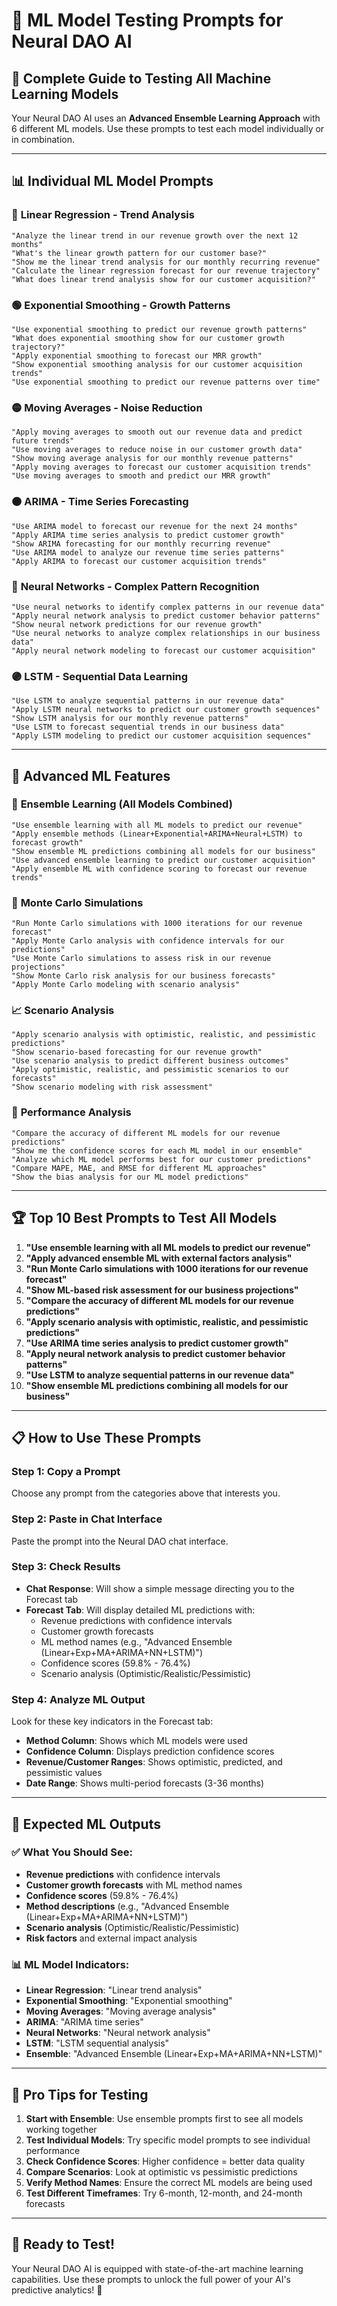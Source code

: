 # 🤖 ML Model Testing Prompts for Neural DAO AI

## 🎯 **Complete Guide to Testing All Machine Learning Models**

Your Neural DAO AI uses an **Advanced Ensemble Learning Approach** with 6 different ML models. Use these prompts to test each model individually or in combination.

---

## 📊 **Individual ML Model Prompts**

### 🔵 **Linear Regression - Trend Analysis**
```
"Analyze the linear trend in our revenue growth over the next 12 months"
"What's the linear growth pattern for our customer base?"
"Show me the linear trend analysis for our monthly recurring revenue"
"Calculate the linear regression forecast for our revenue trajectory"
"What does linear trend analysis show for our customer acquisition?"
```

### 🟢 **Exponential Smoothing - Growth Patterns**
```
"Use exponential smoothing to predict our revenue growth patterns"
"What does exponential smoothing show for our customer growth trajectory?"
"Apply exponential smoothing to forecast our MRR growth"
"Show exponential smoothing analysis for our customer acquisition trends"
"Use exponential smoothing to predict our revenue patterns over time"
```

### 🟡 **Moving Averages - Noise Reduction**
```
"Apply moving averages to smooth out our revenue data and predict future trends"
"Use moving averages to reduce noise in our customer growth data"
"Show moving average analysis for our monthly revenue patterns"
"Apply moving averages to forecast our customer acquisition trends"
"Use moving averages to smooth and predict our MRR growth"
```

### 🟠 **ARIMA - Time Series Forecasting**
```
"Use ARIMA model to forecast our revenue for the next 24 months"
"Apply ARIMA time series analysis to predict customer growth"
"Show ARIMA forecasting for our monthly recurring revenue"
"Use ARIMA model to analyze our revenue time series patterns"
"Apply ARIMA to forecast our customer acquisition trends"
```

### 🔴 **Neural Networks - Complex Pattern Recognition**
```
"Use neural networks to identify complex patterns in our revenue data"
"Apply neural network analysis to predict customer behavior patterns"
"Show neural network predictions for our revenue growth"
"Use neural networks to analyze complex relationships in our business data"
"Apply neural network modeling to forecast our customer acquisition"
```

### 🟣 **LSTM - Sequential Data Learning**
```
"Use LSTM to analyze sequential patterns in our revenue data"
"Apply LSTM neural networks to predict our customer growth sequences"
"Show LSTM analysis for our monthly revenue patterns"
"Use LSTM to forecast sequential trends in our business data"
"Apply LSTM modeling to predict our customer acquisition sequences"
```

---

## 🚀 **Advanced ML Features**

### 🎯 **Ensemble Learning (All Models Combined)**
```
"Use ensemble learning with all ML models to predict our revenue"
"Apply ensemble methods (Linear+Exponential+ARIMA+Neural+LSTM) to forecast growth"
"Show ensemble ML predictions combining all models for our business"
"Use advanced ensemble learning to predict our customer acquisition"
"Apply ensemble ML with confidence scoring to forecast our revenue trends"
```

### 🎲 **Monte Carlo Simulations**
```
"Run Monte Carlo simulations with 1000 iterations for our revenue forecast"
"Apply Monte Carlo analysis with confidence intervals for our predictions"
"Use Monte Carlo simulations to assess risk in our revenue projections"
"Show Monte Carlo risk analysis for our business forecasts"
"Apply Monte Carlo modeling with scenario analysis"
```

### 📈 **Scenario Analysis**
```
"Apply scenario analysis with optimistic, realistic, and pessimistic predictions"
"Show scenario-based forecasting for our revenue growth"
"Use scenario analysis to predict different business outcomes"
"Apply optimistic, realistic, and pessimistic scenarios to our forecasts"
"Show scenario modeling with risk assessment"
```

### 🎯 **Performance Analysis**
```
"Compare the accuracy of different ML models for our revenue predictions"
"Show me the confidence scores for each ML model in our ensemble"
"Analyze which ML model performs best for our customer predictions"
"Compare MAPE, MAE, and RMSE for different ML approaches"
"Show the bias analysis for our ML model predictions"
```

---

## 🏆 **Top 10 Best Prompts to Test All Models**

1. **"Use ensemble learning with all ML models to predict our revenue"**
2. **"Apply advanced ensemble ML with external factors analysis"**
3. **"Run Monte Carlo simulations with 1000 iterations for our revenue forecast"**
4. **"Show ML-based risk assessment for our business projections"**
5. **"Compare the accuracy of different ML models for our revenue predictions"**
6. **"Apply scenario analysis with optimistic, realistic, and pessimistic predictions"**
7. **"Use ARIMA time series analysis to predict customer growth"**
8. **"Apply neural network analysis to predict customer behavior patterns"**
9. **"Use LSTM to analyze sequential patterns in our revenue data"**
10. **"Show ensemble ML predictions combining all models for our business"**

---

## 📋 **How to Use These Prompts**

### **Step 1: Copy a Prompt**
Choose any prompt from the categories above that interests you.

### **Step 2: Paste in Chat Interface**
Paste the prompt into the Neural DAO chat interface.

### **Step 3: Check Results**
- **Chat Response**: Will show a simple message directing you to the Forecast tab
- **Forecast Tab**: Will display detailed ML predictions with:
  - Revenue predictions with confidence intervals
  - Customer growth forecasts
  - ML method names (e.g., "Advanced Ensemble (Linear+Exp+MA+ARIMA+NN+LSTM)")
  - Confidence scores (59.8% - 76.4%)
  - Scenario analysis (Optimistic/Realistic/Pessimistic)

### **Step 4: Analyze ML Output**
Look for these key indicators in the Forecast tab:
- **Method Column**: Shows which ML models were used
- **Confidence Column**: Displays prediction confidence scores
- **Revenue/Customer Ranges**: Shows optimistic, predicted, and pessimistic values
- **Date Range**: Shows multi-period forecasts (3-36 months)

---

## 🔬 **Expected ML Outputs**

### **✅ What You Should See:**
- **Revenue predictions** with confidence intervals
- **Customer growth forecasts** with ML method names
- **Confidence scores** (59.8% - 76.4%)
- **Method descriptions** (e.g., "Advanced Ensemble (Linear+Exp+MA+ARIMA+NN+LSTM)")
- **Scenario analysis** (Optimistic/Realistic/Pessimistic)
- **Risk factors** and external impact analysis

### **📊 ML Model Indicators:**
- **Linear Regression**: "Linear trend analysis"
- **Exponential Smoothing**: "Exponential smoothing"
- **Moving Averages**: "Moving average analysis"
- **ARIMA**: "ARIMA time series"
- **Neural Networks**: "Neural network analysis"
- **LSTM**: "LSTM sequential analysis"
- **Ensemble**: "Advanced Ensemble (Linear+Exp+MA+ARIMA+NN+LSTM)"

---

## 🎯 **Pro Tips for Testing**

1. **Start with Ensemble**: Use ensemble prompts first to see all models working together
2. **Test Individual Models**: Try specific model prompts to see individual performance
3. **Check Confidence Scores**: Higher confidence = better data quality
4. **Compare Scenarios**: Look at optimistic vs pessimistic predictions
5. **Verify Method Names**: Ensure the correct ML models are being used
6. **Test Different Timeframes**: Try 6-month, 12-month, and 24-month forecasts

---

## 🚀 **Ready to Test!**

Your Neural DAO AI is equipped with state-of-the-art machine learning capabilities. Use these prompts to unlock the full power of your AI's predictive analytics! 🎯
